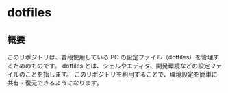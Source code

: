 # dotfiles

## 概要
このリポジトリは、普段使用している PC の設定ファイル（dotfiles）を管理するためのものです。
dotfiles とは、シェルやエディタ、開発環境などの設定ファイルのことを指します。
このリポジトリを利用することで、環境設定を簡単に共有・復元できるようになります。
